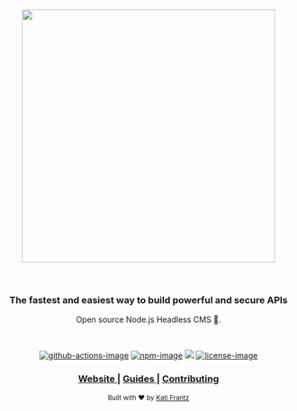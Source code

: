 <div align="center">
  <br />
  <br />
  <img src="https://res.cloudinary.com/bahdcoder/image/upload/v1604236130/Asset_1_4x_fhcfyg.png" width="450px">
</div>

<br />

<br />

<div align="center">
  <h3>
    <strong>
    The fastest and easiest way to build powerful and secure APIs
    </strong>
  </h3>
  <p>Open source Node.js Headless CMS 🚀. </p>
</div>

<br />

<div align="center">


[![github-actions-image]][github-actions-url] [![npm-image]][npm-url] ![][typescript-image] [![license-image]][license-url]

</div>

<div align="center">
  <h3>
    <a href="https://tenseijs.com">
      Website
    </a>
    <span> | </span>
    <a href="https://tenseijs.com/docs">
      Guides
    </a>
    <span> | </span>
    <a href="CONTRIBUTING.md">
      Contributing
    </a>
  </h3>
</div>

<div align="center">
  <sub>Built with ❤︎ by <a href="https://github.com/bahdcoder">Kati Frantz</a>
</div>

[github-actions-image]: https://img.shields.io/github/workflow/status/tenseijs/tensei/Tests?style=for-the-badge
[github-actions-url]: https://github.com/tenseijs/tensei/actions?query=workflow%3ATests "github-actions"

[npm-image]: https://img.shields.io/npm/v/@tensei/core.svg?style=for-the-badge&logo=npm
[npm-url]: https://www.npmjs.com/package/@tensei/core "npm"

[typescript-image]: https://img.shields.io/badge/Typescript-294E80.svg?style=for-the-badge&logo=typescript

[license-url]: LICENSE.md
[license-image]: https://img.shields.io/github/license/tenseijs/tensei?style=for-the-badge
